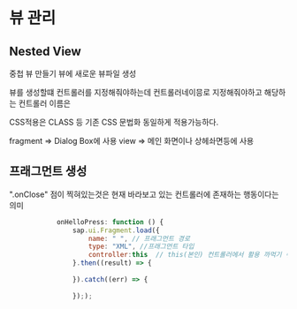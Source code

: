 # 뷰 관리
## Nested View
중첩 뷰 만들기
뷰에 새로운 뷰파일 생성


뷰를 생성할떄 컨트롤러를 지정해줘야하는데
컨트롤러네이믕로 지정해줘야하고 
해당하는 컨트롤러 이름은 

CSS적용은 CLASS 등 기존 CSS 문법화 동일하게 적용가능하다.   

fragment => Dialog Box에 사용
view => 메인 화면이나 상헤솨면등에 사용

## 프래그먼트 생성

".onClose"
점이 찍혀있는것은 현재 바라보고 있는 컨트롤러에 존재하는 행동이다는 의미
```js
            onHelloPress: function () {
                sap.ui.Fragment.load({
                    name: " ", // 프래그먼트 경로
                    type: "XML", //프래그먼트 타입
                    controller:this  // this(본인) 컨트롤러에서 활용 까먹기 쉬우니 꼭 잘 적어라
                }.then((result) => {
                    
                }).catch((err) => {
                    
                }););
```